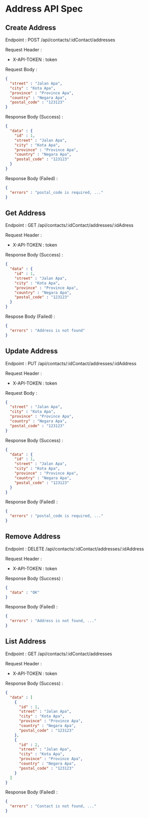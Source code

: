 # Address API Spec

## Create Address

Endpoint : POST /api/contacts/:idContact/addresses

Request Header :
- X-API-TOKEN : token

Request Body : 

```json
{
  "street" : "Jalan Apa",
  "city" : "Kota Apa",
  "province" : "Province Apa",
  "country" : "Negara Apa",
  "postal_code" : "123123"
}
```

Response Body (Success) :

```json
{
  "data" : {
    "id" : 1,
    "street" : "Jalan Apa",
    "city" : "Kota Apa",
    "province" : "Province Apa",
    "country" : "Negara Apa",
    "postal_code" : "123123"
  }
}
```

Response Body (Failed) :

```json
{
  "errors" : "postal_code is required, ..."
}
```

## Get Address

Endpoint : GET /api/contacts/:idContact/addresses/:idAdress

Request Header :
- X-API-TOKEN : token

Response Body (Success) :

```json
{
  "data" : {
    "id" : 1,
    "street" : "Jalan Apa",
    "city" : "Kota Apa",
    "province" : "Province Apa",
    "country" : "Negara Apa",
    "postal_code" : "123123"
  }
}
```

Respose Body (Failed) :

```json
{
  "errors" : "Address is not found"
}
```

## Update Address

Endpoint : PUT /api/contacts/:idContact/addresses/:idAddress
    
Request Header :
- X-API-TOKEN : token

Request Body :

```json
{
  "street" : "Jalan Apa",
  "city" : "Kota Apa",
  "province" : "Province Apa",
  "country" : "Negara Apa",
  "postal_code" : "123123"
}
```

Response Body (Success) :

```json
{
  "data" : {
    "id" : 1,
    "street" : "Jalan Apa",
    "city" : "Kota Apa",
    "province" : "Province Apa",
    "country" : "Negara Apa",
    "postal_code" : "123123"
  }
}
```

Response Body (Failed) :

```json
{
  "errors" : "postal_code is required, ..."
}
```

## Remove Address

Endpoint : DELETE /api/contacts/:idContact/addresses/:idAddress

Request Header :
- X-API-TOKEN : token

Response Body (Success) :

```json
{
  "data" : "OK"
}
```

Response Body (Failed) :

```json
{
  "errors" : "Address is not found, ..."
}
```

## List Address

Endpoint : GET /api/contacts/:idContact/addresses

Request Header :
- X-API-TOKEN : token

Response Body (Success) :

```json
{
  "data" : [
    {
      "id" : 1,
      "street" : "Jalan Apa",
      "city" : "Kota Apa",
      "province" : "Province Apa",
      "country" : "Negara Apa",
      "postal_code" : "123123"
    },
    {
      "id" : 2,
      "street" : "Jalan Apa",
      "city" : "Kota Apa",
      "province" : "Province Apa",
      "country" : "Negara Apa",
      "postal_code" : "123123"
    }
  ]
}
```

Response Body (Failed) :

```json
{
  "errors" : "Contact is not found, ..."
}
```